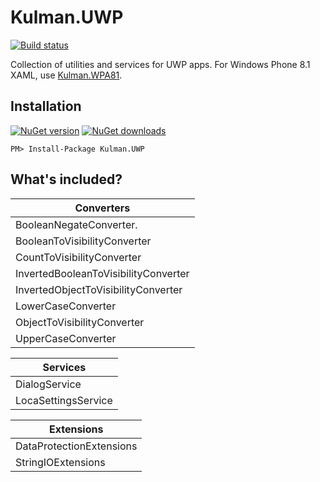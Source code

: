 Kulman.UWP
============

[![Build status](https://ci.appveyor.com/api/projects/status/hxaglfhf17d6yrab?svg=true)](https://ci.appveyor.com/project/igorkulman/kulman-wpa81)

Collection of utilities and services for UWP apps. For Windows Phone 8.1 XAML, use [Kulman.WPA81](https://github.com/igorkulman/Kulman.WPA81).

## Installation

[![NuGet version](http://img.shields.io/nuget/v/Kulman.UWP.svg?style=flat)](https://nuget.org/packages/Kulman.UWP)  [![NuGet downloads](http://img.shields.io/nuget/dt/Kulman.UWP.svg?style=flat)](https://nuget.org/packages/Kulman.UWP)

    PM> Install-Package Kulman.UWP

## What's included?

| Converters    |
| ------------- |
| BooleanNegateConverter. |
| BooleanToVisibilityConverter |
| CountToVisibilityConverter |
| InvertedBooleanToVisibilityConverter |
| InvertedObjectToVisibilityConverter |
| LowerCaseConverter |
| ObjectToVisibilityConverter |
| UpperCaseConverter |

| Services |
| ------------- |
| DialogService |
| LocaSettingsService |

| Extensions | 
| ------------- |
| DataProtectionExtensions |
| StringIOExtensions |

